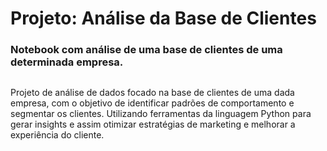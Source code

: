 # Projeto: Análise da Base de Clientes

### Notebook com análise de uma base de clientes de uma determinada empresa.

<img src=''>

Projeto de análise de dados focado na base de clientes de uma dada empresa, com o objetivo de identificar padrões de comportamento e segmentar os clientes. Utilizando ferramentas da linguagem Python para gerar insights e assim otimizar estratégias de marketing e melhorar a experiência do cliente.

